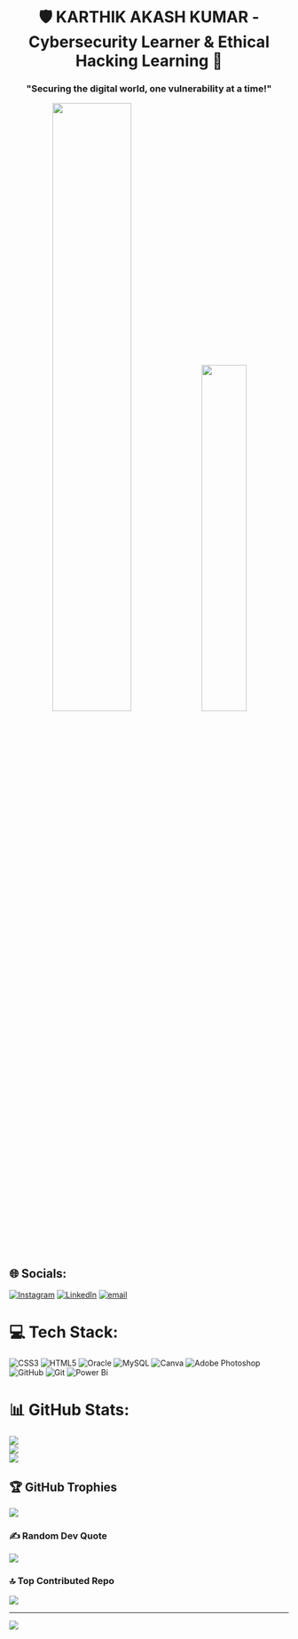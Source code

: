<h1 align="center">🛡️ KARTHIK AKASH KUMAR - Cybersecurity Learner & Ethical Hacking Learning 🔐</h1>
<h3 align="center">"Securing the digital world, one vulnerability at a time!"</h3>
<p align="center">
  <img src="C:\Users\pc\Downloads\68747470733a2f2f6d65646961322e67697068792e636f6d2f6d656469612f76312e59326c6b505463354d4749334e6a457859585a6d4f585a6f616d786e616a4a704d6a646c6432357462584a6f4e6e426a5a6e4979616a4a36596a5a335a584672596e70784d535a6c63443.gif" width="53%"/>
  <img src="C:\Users\pc\Downloads\68747470733a2f2f6d65646961332e67697068792e636f6d2f6d656469612f76312e59326c6b505463354d4749334e6a4578656d747a616d7072626a5a7a656a4673646d68724f58427559334e79646d396d4d574a784d476c3162324a724f5870324d47357464435a6c63443.gif" width="40%"/>
</p>

## 🌐 Socials:
[![Instagram](https://img.shields.io/badge/Instagram-%23E4405F.svg?logo=Instagram&logoColor=white)](https://instagram.com/akash_kumar_m24) [![LinkedIn](https://img.shields.io/badge/LinkedIn-%230077B5.svg?logo=linkedin&logoColor=white)](https://linkedin.com/in/https://www.linkedin.com/in/karthik2902) [![email](https://img.shields.io/badge/Email-D14836?logo=gmail&logoColor=white)](mailto:nsd.karthik9@gmail.com) 

# 💻 Tech Stack:
![CSS3](https://img.shields.io/badge/css3-%231572B6.svg?style=for-the-badge&logo=css3&logoColor=white) ![HTML5](https://img.shields.io/badge/html5-%23E34F26.svg?style=for-the-badge&logo=html5&logoColor=white) ![Oracle](https://img.shields.io/badge/Oracle-F80000?style=for-the-badge&logo=oracle&logoColor=white) ![MySQL](https://img.shields.io/badge/mysql-4479A1.svg?style=for-the-badge&logo=mysql&logoColor=white) ![Canva](https://img.shields.io/badge/Canva-%2300C4CC.svg?style=for-the-badge&logo=Canva&logoColor=white) ![Adobe Photoshop](https://img.shields.io/badge/adobe%20photoshop-%2331A8FF.svg?style=for-the-badge&logo=adobe%20photoshop&logoColor=white) ![GitHub](https://img.shields.io/badge/github-%23121011.svg?style=for-the-badge&logo=github&logoColor=white) ![Git](https://img.shields.io/badge/git-%23F05033.svg?style=for-the-badge&logo=git&logoColor=white) ![Power Bi](https://img.shields.io/badge/power_bi-F2C811?style=for-the-badge&logo=powerbi&logoColor=black)
# 📊 GitHub Stats:
![](https://github-readme-stats.vercel.app/api?username=KARTHIK-M24&theme=default_repocard&hide_border=false&include_all_commits=true&count_private=false)<br/>
![](https://nirzak-streak-stats.vercel.app/?user=KARTHIK-M24&theme=default_repocard&hide_border=false)<br/>
![](https://github-readme-stats.vercel.app/api/top-langs/?username=KARTHIK-M24&theme=default_repocard&hide_border=false&include_all_commits=true&count_private=false&layout=compact)

## 🏆 GitHub Trophies
![](https://github-profile-trophy.vercel.app/?username=KARTHIK-M24&theme=radical&no-frame=false&no-bg=true&margin-w=4)

### ✍️ Random Dev Quote
![](https://quotes-github-readme.vercel.app/api?type=horizontal&theme=radical)

### 🔝 Top Contributed Repo
![](https://github-contributor-stats.vercel.app/api?username=KARTHIK-M24&limit=5&theme=dark&combine_all_yearly_contributions=true)

---
[![](https://visitcount.itsvg.in/api?id=KARTHIK-M24&icon=0&color=0)](https://visitcount.itsvg.in)

<!-- Proudly created with GPRM ( https://gprm.itsvg.in ) -->

